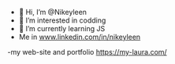 - 👋 Hi, I’m @Nikeyleen
- 👀 I’m interested in codding 
- 🌱 I’m currently learning JS
- Me in www.linkedin.com/in/nikeyleen


-my web-site and portfolio https://my-laura.com/
